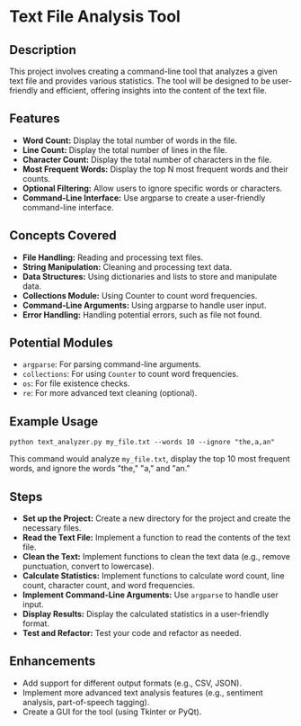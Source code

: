 # Text File Analysis Tool

## Description

This project involves creating a command-line tool that analyzes a given text file and provides various statistics. The tool will be designed to be user-friendly and efficient, offering insights into the content of the text file.

## Features

- **Word Count:** Display the total number of words in the file.
- **Line Count:** Display the total number of lines in the file.
- **Character Count:** Display the total number of characters in the file.
- **Most Frequent Words:** Display the top N most frequent words and their counts.
- **Optional Filtering:** Allow users to ignore specific words or characters.
- **Command-Line Interface:** Use argparse to create a user-friendly command-line interface.

## Concepts Covered

- **File Handling:** Reading and processing text files.
- **String Manipulation:** Cleaning and processing text data.
- **Data Structures:** Using dictionaries and lists to store and manipulate data.
- **Collections Module:** Using Counter to count word frequencies.
- **Command-Line Arguments:** Using argparse to handle user input.
- **Error Handling:** Handling potential errors, such as file not found.

## Potential Modules

- `argparse`: For parsing command-line arguments.
- `collections`: For using `Counter` to count word frequencies.
- `os`: For file existence checks.
- `re`: For more advanced text cleaning (optional).

## Example Usage

```shell
python text_analyzer.py my_file.txt --words 10 --ignore "the,a,an"
```

This command would analyze `my_file.txt`, display the top 10 most frequent words, and ignore the words "the," "a," and "an."

## Steps

- **Set up the Project:** Create a new directory for the project and create the necessary files.
- **Read the Text File:** Implement a function to read the contents of the text file.
- **Clean the Text:** Implement functions to clean the text data (e.g., remove punctuation, convert to lowercase).
- **Calculate Statistics:** Implement functions to calculate word count, line count, character count, and word frequencies.
- **Implement Command-Line Arguments:** Use `argparse` to handle user input.
- **Display Results:** Display the calculated statistics in a user-friendly format.
- **Test and Refactor:** Test your code and refactor as needed.

## Enhancements

- Add support for different output formats (e.g., CSV, JSON).
- Implement more advanced text analysis features (e.g., sentiment analysis, part-of-speech tagging).
- Create a GUI for the tool (using Tkinter or PyQt).
